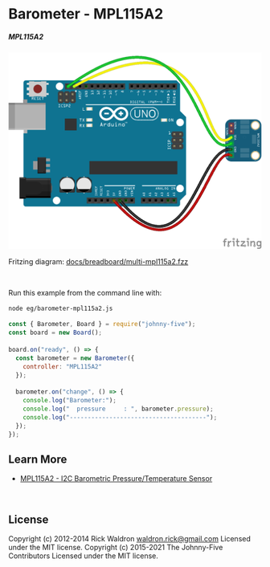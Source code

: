 <!--remove-start-->

# Barometer - MPL115A2

<!--remove-end-->






##### MPL115A2



![docs/breadboard/multi-mpl115a2.png](breadboard/multi-mpl115a2.png)<br>

Fritzing diagram: [docs/breadboard/multi-mpl115a2.fzz](breadboard/multi-mpl115a2.fzz)

&nbsp;




Run this example from the command line with:
```bash
node eg/barometer-mpl115a2.js
```


```javascript
const { Barometer, Board } = require("johnny-five");
const board = new Board();

board.on("ready", () => {
  const barometer = new Barometer({
    controller: "MPL115A2"
  });

  barometer.on("change", () => {
    console.log("Barometer:");
    console.log("  pressure     : ", barometer.pressure);
    console.log("--------------------------------------");
  });
});

```









## Learn More

- [MPL115A2 - I2C Barometric Pressure/Temperature Sensor](https://www.adafruit.com/product/992)

&nbsp;

<!--remove-start-->

## License
Copyright (c) 2012-2014 Rick Waldron <waldron.rick@gmail.com>
Licensed under the MIT license.
Copyright (c) 2015-2021 The Johnny-Five Contributors
Licensed under the MIT license.

<!--remove-end-->
